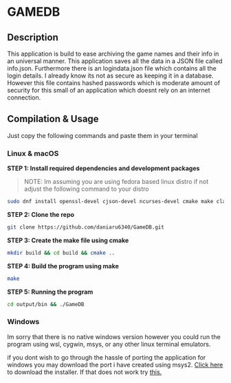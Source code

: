 # GAMEDB

## Description

This application is build to ease archiving the game names and their info in an universal manner. This application saves all the data in a JSON file called info.json. Furthermore there is an logindata.json file which contains all the login details. I already know its not as secure as keeping it in a database. However this file contains hashed passwords which is moderate amount of security for this small of an application which doesnt rely on an internet connection.

## Compilation & Usage

Just copy the following commands and paste them in your terminal

### Linux & macOS

**STEP 1: Install required dependencies and development packages**
>NOTE: Im assuming you are using fedora based linux distro if not adjust the following command to your distro

```bash
sudo dnf install openssl-devel cjson-devel ncurses-devel cmake make clang gcc && sudo dnf install @development-tools
```

**STEP 2: Clone the repo**

```bash
git clone https://github.com/daniaru6340/GameDB.git
```

**STEP 3: Create the make file using cmake**

```bash
mkdir build && cd build && cmake ..
```

**STEP 4: Build the program using make**

```bash
make
```

**STEP 5: Running the program**

```bash
cd output/bin && ./GameDB
```

### Windows

Im sorry that there is no native windows version however you could run the program using wsl, cygwin, msys, or any other linux terminal emulators.

if you dont wish to go through the hassle of porting the application for windows you may download the port i have created using msys2. [Click here](https://bit.ly/GameDBwindowsport) to download the installer. If that does not work try [this.](https://bit.ly/44KI9Vt)
